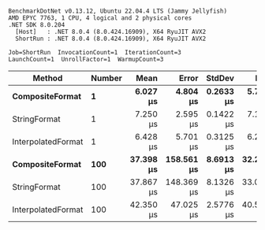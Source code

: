```

BenchmarkDotNet v0.13.12, Ubuntu 22.04.4 LTS (Jammy Jellyfish)
AMD EPYC 7763, 1 CPU, 4 logical and 2 physical cores
.NET SDK 8.0.204
  [Host]   : .NET 8.0.4 (8.0.424.16909), X64 RyuJIT AVX2
  ShortRun : .NET 8.0.4 (8.0.424.16909), X64 RyuJIT AVX2

Job=ShortRun  InvocationCount=1  IterationCount=3  
LaunchCount=1  UnrollFactor=1  WarmupCount=3  

```
| Method             | Number | Mean      | Error      | StdDev    | Min       | Max       | Allocated |
|------------------- |------- |----------:|-----------:|----------:|----------:|----------:|----------:|
| **CompositeFormat**    | **1**      |  **6.027 μs** |   **4.804 μs** | **0.2633 μs** |  **5.730 μs** |  **6.231 μs** |     **872 B** |
| StringFormat       | 1      |  7.250 μs |   2.595 μs | 0.1422 μs |  7.153 μs |  7.413 μs |     896 B |
| InterpolatedFormat | 1      |  6.428 μs |   5.701 μs | 0.3125 μs |  6.237 μs |  6.788 μs |     872 B |
| **CompositeFormat**    | **100**    | **37.398 μs** | **158.561 μs** | **8.6913 μs** | **32.295 μs** | **47.434 μs** |   **14336 B** |
| StringFormat       | 100    | 37.867 μs | 148.369 μs | 8.1326 μs | 33.072 μs | 47.257 μs |   16736 B |
| InterpolatedFormat | 100    | 42.350 μs |  47.025 μs | 2.5776 μs | 40.506 μs | 45.295 μs |   14336 B |
